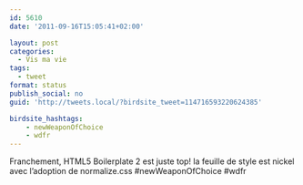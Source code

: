 ```yaml
---
id: 5610
date: '2011-09-16T15:05:41+02:00'

layout: post
categories:
  - Vis ma vie
tags:
  - tweet
format: status
publish_social: no
guid: 'http://tweets.local/?birdsite_tweet=114716593220624385'

birdsite_hashtags:
    - newWeaponOfChoice
    - wdfr
---
```


Franchement, HTML5 Boilerplate 2 est juste top! la feuille de style est nickel avec l’adoption de normalize.css #newWeaponOfChoice #wdfr